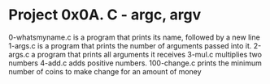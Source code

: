 # Project 0x0A. C - argc, argv
0-whatsmyname.c is a program that prints its name, followed by a new line
1-args.c is a program that prints the number of arguments passed into it.
2-args.c a program that prints all arguments it receives
3-mul.c multiplies two numbers
4-add.c adds positive numbers.
100-change.c prints the minimum number of coins to make change for an amount of money
